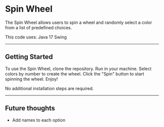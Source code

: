 # Spin Wheel

The Spin Wheel allows users to spin a wheel and randomly select a color from a list of predefined choices.

This code uses:
Java 17
Swing

---

## Getting Started

To use the Spin Wheel, clone the repository. Run in your machine. Select colors by number to create the wheel. Click
the "Spin" button to start spinning the wheel. Enjoy!

No additional installation steps are required.

---

## Future thoughts

+ Add names to each option
